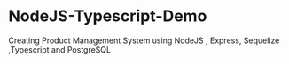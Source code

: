 # NodeJS-Typescript-Demo
Creating Product Management System using NodeJS , Express, Sequelize ,Typescript and PostgreSQL
